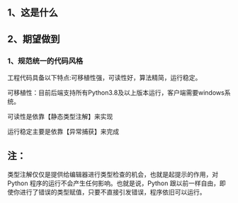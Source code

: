 ## 1、这是什么



## 2、期望做到

### 1、规范统一的代码风格

工程代码具备以下特点:可移植性强，可读性好，算法精简，运行稳定。

可移植性：目前后端支持所有Python3.8及以上版本运行，客户端需要windows系统。

可读性是依靠【静态类型注解】来实现

运行稳定主要是依靠【异常捕获】来完成






## 注：

类型注解仅仅是提供给编辑器进行类型检查的机会，也就是起提示的作用，对 Python 程序的运行不会产生任何影响。也就是说，Python 跟以前一样自由，即使你进行了错误的类型赋值，只要不直接引发错误，程序依旧可以运行。